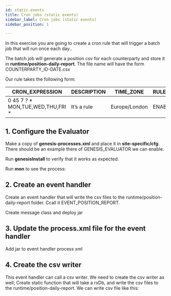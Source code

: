 ```yaml
---
id: static-events
title: Cron jobs (static events)
sidebar_label: Cron jobs (static events)
sidebar_position: 1

---
```

In this exercise you are going to create a cron rule that will trigger a batch job that will run once each day..

The batch job will generate a position csv for each counterparty and store it in **runtime/position-daily-report**. The file name will have the form COUNTERPARTY_ID-DATE.csv

Our rule takes the following form:

| CRON_EXPRESSION | DESCRIPTION | TIME_ZONE | RULE_STATUS | NAME | USER_NAME | PROCESS_NAME | MESSAGE_TYPE | RESULT_EXPRESSION |
| --- | --- | --- | --- | --- | --- | --- | --- | --- |
| 0 45 7 ? * MON,TUE,WED,THU,FRI * | It’s a rule | Europe/London | ENABLED | A rule | JohnDoe | TRADING_APP_EVENTHANDLER | EVENT_POSITION_REPORT |  |

## 1. Configure the Evaluator 

Make a copy of **genesis-processes.xml** and place it in **site-specific/cfg**. There should be an example there of GENESIS_EVALUATOR we can enable.

Run **genesisInstall** to verify that it works as expected.

Run **mon** to see the process:

## 2. Create an event handler

Create an event handler that will write the csv files to the runtime/position-daily-report folder. Ccall it EVENT_POSITION_REPORT.

Create message class and deploy jar

## 3. Update the process.xml file for the event handler

Add jar to event handler process xml

## 4. Create the csv writer

This event handler can call a csv writer. We need to create the csv writer as well; Create static function that will take a rxDb, and write the csv files to the runtime/position-daily-report. We can write csv file like this:
